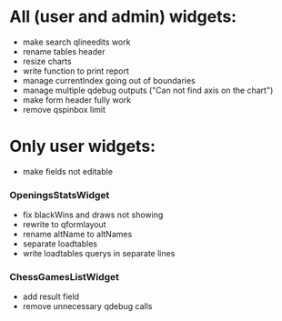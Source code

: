 # All (user and admin) widgets:
- make search qlineedits work
- rename tables header
- resize charts
- write function to print report
- manage currentIndex going out of boundaries
- manage multiple qdebug outputs ("Can not find axis on the chart")
- make form header fully work
- remove qspinbox limit
# Only user widgets:
- make fields not editable

### OpeningsStatsWidget
- fix blackWins and draws not showing
- rewrite to qformlayout
- rename altName to altNames
- separate loadtables
- write loadtables querys in separate lines
### ChessGamesListWidget
- add result field
- remove unnecessary qdebug calls

